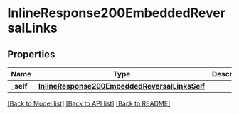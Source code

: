 # InlineResponse200EmbeddedReversalLinks

## Properties
Name | Type | Description | Notes
------------ | ------------- | ------------- | -------------
**_self** | [**InlineResponse200EmbeddedReversalLinksSelf**](InlineResponse200EmbeddedReversalLinksSelf.md) |  | [optional] 

[[Back to Model list]](../README.md#documentation-for-models) [[Back to API list]](../README.md#documentation-for-api-endpoints) [[Back to README]](../README.md)


